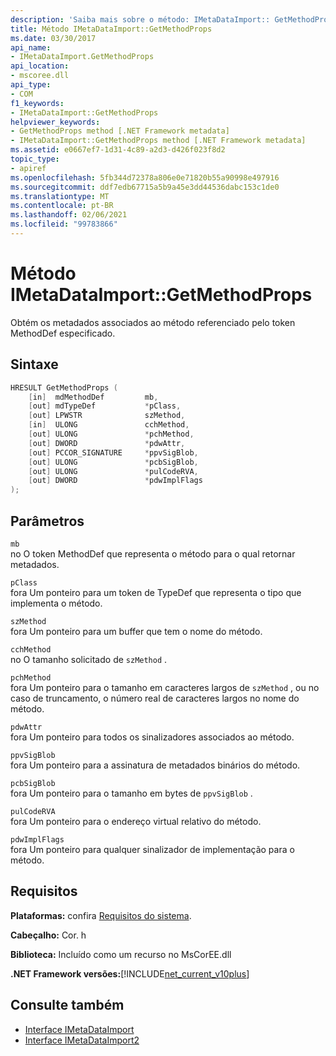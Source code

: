 ```yaml
---
description: 'Saiba mais sobre o método: IMetaDataImport:: GetMethodProps'
title: Método IMetaDataImport::GetMethodProps
ms.date: 03/30/2017
api_name:
- IMetaDataImport.GetMethodProps
api_location:
- mscoree.dll
api_type:
- COM
f1_keywords:
- IMetaDataImport::GetMethodProps
helpviewer_keywords:
- GetMethodProps method [.NET Framework metadata]
- IMetaDataImport::GetMethodProps method [.NET Framework metadata]
ms.assetid: e0667ef7-1d31-4c89-a2d3-d426f023f8d2
topic_type:
- apiref
ms.openlocfilehash: 5fb344d72378a806e0e71820b55a90998e497916
ms.sourcegitcommit: ddf7edb67715a5b9a45e3dd44536dabc153c1de0
ms.translationtype: MT
ms.contentlocale: pt-BR
ms.lasthandoff: 02/06/2021
ms.locfileid: "99783866"
---
```

# <a name="imetadataimportgetmethodprops-method"></a>Método IMetaDataImport::GetMethodProps

Obtém os metadados associados ao método referenciado pelo token MethodDef especificado.  
  
## <a name="syntax"></a>Sintaxe  
  
```cpp  
HRESULT GetMethodProps (  
    [in]  mdMethodDef         mb,  
    [out] mdTypeDef           *pClass,  
    [out] LPWSTR              szMethod,  
    [in]  ULONG               cchMethod,  
    [out] ULONG               *pchMethod,  
    [out] DWORD               *pdwAttr,  
    [out] PCCOR_SIGNATURE     *ppvSigBlob,  
    [out] ULONG               *pcbSigBlob,  
    [out] ULONG               *pulCodeRVA,  
    [out] DWORD               *pdwImplFlags  
);  
```  
  
## <a name="parameters"></a>Parâmetros  

 `mb`  
 no O token MethodDef que representa o método para o qual retornar metadados.  
  
 `pClass`  
 fora Um ponteiro para um token de TypeDef que representa o tipo que implementa o método.  
  
 `szMethod`  
 fora Um ponteiro para um buffer que tem o nome do método.  
  
 `cchMethod`  
 no O tamanho solicitado de `szMethod` .  
  
 `pchMethod`  
 fora Um ponteiro para o tamanho em caracteres largos de `szMethod` , ou no caso de truncamento, o número real de caracteres largos no nome do método.  
  
 `pdwAttr`  
 fora Um ponteiro para todos os sinalizadores associados ao método.  
  
 `ppvSigBlob`  
 fora Um ponteiro para a assinatura de metadados binários do método.  
  
 `pcbSigBlob`  
 fora Um ponteiro para o tamanho em bytes de `ppvSigBlob` .  
  
 `pulCodeRVA`  
 fora Um ponteiro para o endereço virtual relativo do método.  
  
 `pdwImplFlags`  
 fora Um ponteiro para qualquer sinalizador de implementação para o método.  
  
## <a name="requirements"></a>Requisitos  

 **Plataformas:** confira [Requisitos do sistema](../../get-started/system-requirements.md).  
  
 **Cabeçalho:** Cor. h  
  
 **Biblioteca:** Incluído como um recurso no MsCorEE.dll  
  
 **.NET Framework versões:**[!INCLUDE[net_current_v10plus](../../../../includes/net-current-v10plus-md.md)]  
  
## <a name="see-also"></a>Consulte também

- [Interface IMetaDataImport](imetadataimport-interface.md)
- [Interface IMetaDataImport2](imetadataimport2-interface.md)
